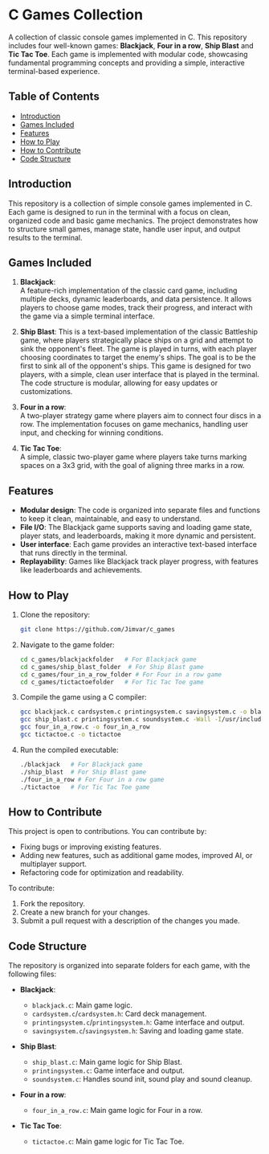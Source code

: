 # C Games Collection

A collection of classic console games implemented in C. This repository includes four well-known games: **Blackjack**, **Four in a row**, **Ship Blast** and **Tic Tac Toe**. Each game is implemented with modular code, showcasing fundamental programming concepts and providing a simple, interactive terminal-based experience.

## Table of Contents
- [Introduction](#introduction)
- [Games Included](#games-included)
- [Features](#features)
- [How to Play](#how-to-play)
- [How to Contribute](#how-to-contribute)
- [Code Structure](#code-structure)

## Introduction
This repository is a collection of simple console games implemented in C. Each game is designed to run in the terminal with a focus on clean, organized code and basic game mechanics. The project demonstrates how to structure small games, manage state, handle user input, and output results to the terminal.

## Games Included
1. **Blackjack**:  
   A feature-rich implementation of the classic card game, including multiple decks, dynamic leaderboards, and data persistence. It allows players to choose game modes, track their progress, and interact with the game via a simple terminal interface.

2. **Ship Blast**:
   This is a text-based implementation of the classic Battleship game, where players strategically place ships on a grid and attempt to sink the opponent's fleet. The game is played in turns, with each player choosing coordinates to target the enemy's ships. The goal is to be the first to sink all of the opponent's ships. This game is designed for two players, with a simple, clean user interface that is played in the terminal. The code structure is modular, allowing for easy updates or customizations.

3. **Four in a row**:  
   A two-player strategy game where players aim to connect four discs in a row. The implementation focuses on game mechanics, handling user input, and checking for winning conditions.

4. **Tic Tac Toe**:  
   A simple, classic two-player game where players take turns marking spaces on a 3x3 grid, with the goal of aligning three marks in a row.

## Features
- **Modular design**: The code is organized into separate files and functions to keep it clean, maintainable, and easy to understand.
- **File I/O**: The Blackjack game supports saving and loading game state, player stats, and leaderboards, making it more dynamic and persistent.
- **User interface**: Each game provides an interactive text-based interface that runs directly in the terminal.
- **Replayability**: Games like Blackjack track player progress, with features like leaderboards and achievements.

## How to Play
1. Clone the repository:
   ```bash
   git clone https://github.com/Jimvar/c_games
   ```
   
2. Navigate to the game folder:
   ```bash
   cd c_games/blackjackfolder   # For Blackjack game
   cd c_games/ship_blast_folder  # For Ship Blast game
   cd c_games/four_in_a_row_folder # For Four in a row game
   cd c_games/tictactoefolder   # For Tic Tac Toe game
   ```

3. Compile the game using a C compiler:
   ```bash
   gcc blackjack.c cardsystem.c printingsystem.c savingsystem.c -o blackjack
   gcc ship_blast.c printingsystem.c soundsystem.c -Wall -I/usr/include/SDL2 -lSDL2 -lSDL2_mixer -o ship_blast
   gcc four_in_a_row.c -o four_in_a_row
   gcc tictactoe.c -o tictactoe
   ```

4. Run the compiled executable:
   ```bash
   ./blackjack   # For Blackjack game
   ./ship_blast  # For Ship Blast game
   ./four_in_a_row # For Four in a row game
   ./tictactoe   # For Tic Tac Toe game
   ```

## How to Contribute
This project is open to contributions. You can contribute by:
- Fixing bugs or improving existing features.
- Adding new features, such as additional game modes, improved AI, or multiplayer support.
- Refactoring code for optimization and readability.

To contribute:
1. Fork the repository.
2. Create a new branch for your changes.
3. Submit a pull request with a description of the changes you made.

## Code Structure
The repository is organized into separate folders for each game, with the following files:

- **Blackjack**:
  - `blackjack.c`: Main game logic.
  - `cardsystem.c`/`cardsystem.h`: Card deck management.
  - `printingsystem.c`/`printingsystem.h`: Game interface and output.
  - `savingsystem.c`/`savingsystem.h`: Saving and loading game state.

- **Ship Blast**:
  - `ship_blast.c`: Main game logic for Ship Blast.
  - `printingsystem.c`: Game interface and output.
  - `soundsystem.c`: Handles sound init, sound play and sound cleanup.

- **Four in a row**:
  - `four_in_a_row.c`: Main game logic for Four in a row.

- **Tic Tac Toe**:
  - `tictactoe.c`: Main game logic for Tic Tac Toe.